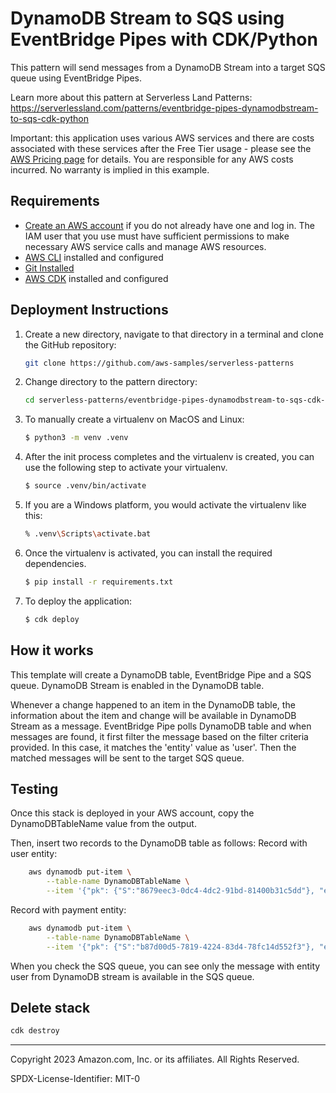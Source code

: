 # DynamoDB Stream to SQS using EventBridge Pipes with CDK/Python

This pattern will send messages from a DynamoDB Stream into a target SQS queue using EventBridge Pipes.

Learn more about this pattern at Serverless Land Patterns: https://serverlessland.com/patterns/eventbridge-pipes-dynamodbstream-to-sqs-cdk-python

Important: this application uses various AWS services and there are costs associated with these services after the Free Tier usage - please see the [AWS Pricing page](https://aws.amazon.com/pricing/) for details. You are responsible for any AWS costs incurred. No warranty is implied in this example.

## Requirements

- [Create an AWS account](https://portal.aws.amazon.com/gp/aws/developer/registration/index.html) if you do not already have one and log in. The IAM user that you use must have sufficient permissions to make necessary AWS service calls and manage AWS resources.
- [AWS CLI](https://docs.aws.amazon.com/cli/latest/userguide/install-cliv2.html) installed and configured
- [Git Installed](https://git-scm.com/book/en/v2/Getting-Started-Installing-Git)
- [AWS CDK](https://docs.aws.amazon.com/cdk/latest/guide/cli.html) installed and configured

## Deployment Instructions

1. Create a new directory, navigate to that directory in a terminal and clone the GitHub repository:
   ```bash
   git clone https://github.com/aws-samples/serverless-patterns
   ```
2. Change directory to the pattern directory:
   ```bash
   cd serverless-patterns/eventbridge-pipes-dynamodbstream-to-sqs-cdk-python
   ```
3. To manually create a virtualenv on MacOS and Linux:
    ```bash
    $ python3 -m venv .venv
    ```
4. After the init process completes and the virtualenv is created, you can use the following
step to activate your virtualenv.
    ```bash
    $ source .venv/bin/activate
    ```
5. If you are a Windows platform, you would activate the virtualenv like this:
    ```bash
    % .venv\Scripts\activate.bat
    ```
6. Once the virtualenv is activated, you can install the required dependencies.
    ```bash
    $ pip install -r requirements.txt
    ```
7. To deploy the application:
    ```bash
    $ cdk deploy
    ```

## How it works

This template will create a DynamoDB table, EventBridge Pipe and a SQS queue. DynamoDB Stream is enabled in the DynamoDB table.

Whenever a change happened to an item in the DynamoDB table, the information about the item and change will be available in DynamoDB Stream as a message. EventBridge Pipe polls DynamoDB table and when messages are found, it first filter the message based on the filter criteria provided. In this case, it matches the 'entity' value as 'user'. Then the matched messages will be sent to the target SQS queue.

## Testing

Once this stack is deployed in your AWS account, copy the DynamoDBTableName value from the output.

Then, insert two records to the DynamoDB table as follows:
Record with user entity:
```sh
    aws dynamodb put-item \
        --table-name DynamoDBTableName \
        --item '{"pk": {"S":"8679eec3-0dc4-4dc2-91bd-81400b31c5dd"}, "entity": {"S":"user"}}'
```

Record with payment entity:
```sh
    aws dynamodb put-item \
        --table-name DynamoDBTableName \
        --item '{"pk": {"S":"b87d00d5-7819-4224-83d4-78fc14d552f3"}, "entity": {"S":"payment"}}'
```

When you check the SQS queue, you can see only the message with entity user from DynamoDB stream is available in the SQS queue.

## Delete stack

```bash
cdk destroy
```

---

Copyright 2023 Amazon.com, Inc. or its affiliates. All Rights Reserved.

SPDX-License-Identifier: MIT-0